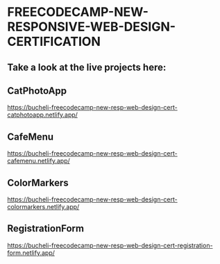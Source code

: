 # FREECODECAMP-NEW-RESPONSIVE-WEB-DESIGN-CERTIFICATION

## Take a look at the live projects here:

## CatPhotoApp
https://bucheli-freecodecamp-new-resp-web-design-cert-catphotoapp.netlify.app/

## CafeMenu
https://bucheli-freecodecamp-new-resp-web-design-cert-cafemenu.netlify.app/

## ColorMarkers
https://bucheli-freecodecamp-new-resp-web-design-cert-colormarkers.netlify.app/

## RegistrationForm
https://bucheli-freecodecamp-new-resp-web-design-cert-registration-form.netlify.app/
